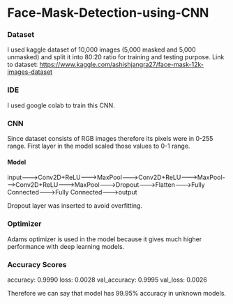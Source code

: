# Face-Mask-Detection-using-CNN

### Dataset
I used kaggle dataset of 10,000 images (5,000 masked and 5,000 unmasked) and split it into 80:20 ratio for training and testing purpose.
Link to dataset: https://www.kaggle.com/ashishjangra27/face-mask-12k-images-dataset

### IDE 
I used google colab to train this CNN.

### CNN

Since dataset consists of RGB images therefore its pixels were in 0-255 range.
First layer in the model scaled those values to 0-1 range.

#### Model
input--->Conv2D+ReLU--->MaxPool--->Conv2D+ReLU--->MaxPool--->Conv2D+ReLU--->MaxPool--->Dropout--->Flatten--->Fully Connected--->Fully Connected--->output

Dropout layer was inserted to avoid overfitting.

### Optimizer
Adams optimizer is used in the model because it gives much higher performance with deep learning models.

### Accuracy Scores 
accuracy: 0.9990 
loss: 0.0028
val_accuracy: 0.9995
val_loss: 0.0026 

Therefore we can say that model has 99.95% accuracy in unknown models.
